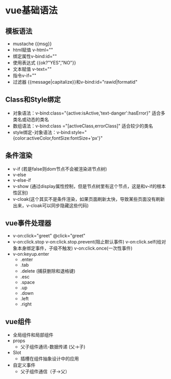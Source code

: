 # vue基础语法
## 模板语法
+ mustache {{msg}}
+ html赋值 v-html=""
+ 绑定属性v-bind:id=""
+ 使用表达式 {{ok?"YES","NO"}}
+ 文本赋值 v-text=""
+ 指令v-if=""
+ 过滤器 {{message|capitalize}}和v-bind:id="rawid|formatid"
## Class和Style绑定
+ 对象语法：v-bind:class="{active:isActive,'text-danger':hasError}" 适合多类名或动态的类名
+ 数组语法：v-bind:class ="[activeClass,errorClass]" 适合较少的类名
+ style绑定-对象语法：v-bind:style="{color:activeColor,fontSize:fontSize+'px'}"
## 条件渲染
+ v-if (若是false则dom节点不会被渲染进节点树)
+ v-else
+ v-else-if
+ v-show (通过display属性控制，但是节点树里有这个节点，这是和v-if的根本性区别)
+ v-cloak(这个其实不是条件渲染，如果页面刷新太快，导致某些页面没有刷新出来，v-cloak可以同步隐藏这些代码)
## vue事件处理器
+ v-on:click="greet" @click="greet"
+ v-on:click.stop v-on:click.stop.prevent(阻止默认事件) v-on:click.self(给对象本身绑定事件，子级不触发) v-on:click.once(一次性事件)
+ v-on:keyup.enter
    + .enter
    + .tab
    + .delete (捕获删除和退格键)
    + .esc
    + .space
    + .up
    + .down
    + .left
    + .right
## vue组件
+ 全局组件和局部组件
+ props
  + 父子组件通讯-数据传递 (父->子)
+ Slot
  + 插槽在组件抽象设计中的应用
+ 自定义事件
  + 父子组件通信（子->父）
